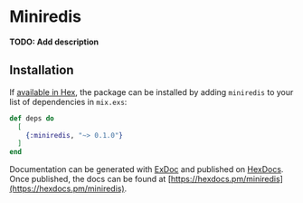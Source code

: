 # Miniredis

**TODO: Add description**

## Installation

If [available in Hex](https://hex.pm/docs/publish), the package can be installed
by adding `miniredis` to your list of dependencies in `mix.exs`:

```elixir
def deps do
  [
    {:miniredis, "~> 0.1.0"}
  ]
end
```

Documentation can be generated with [ExDoc](https://github.com/elixir-lang/ex_doc)
and published on [HexDocs](https://hexdocs.pm). Once published, the docs can
be found at [https://hexdocs.pm/miniredis](https://hexdocs.pm/miniredis).

